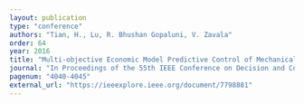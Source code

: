 ```yaml
---
layout: publication
type: "conference"
authors: "Tian, H., Lu, R. Bhushan Gopaluni, V. Zavala"
order: 64
year: 2016
title: "Multi-objective Economic Model Predictive Control of Mechanical Pulping Processes"
journal: "In Proceedings of the 55th IEEE Conference on Decision and Control, Las Vegas, USA"
pagenum: "4040-4045"
external_url: "https://ieeexplore.ieee.org/document/7798881"
---
```

